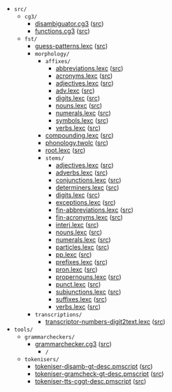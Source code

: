 * `src/`
    * `cg3/`
        * [disambiguator.cg3](src-cg3-disambiguator.cg3.html) ([src](https://github.com/giellalt/lang-fin/blob/main/src/cg3/disambiguator.cg3))
        * [functions.cg3](src-cg3-functions.cg3.html) ([src](https://github.com/giellalt/lang-fin/blob/main/src/cg3/functions.cg3))
    * `fst/`
        * [guess-patterns.lexc](src-fst-guess-patterns.lexc.html) ([src](https://github.com/giellalt/lang-fin/blob/main/src/fst/guess-patterns.lexc))
        * `morphology/`
            * `affixes/`
                * [abbreviations.lexc](src-fst-morphology-affixes-abbreviations.lexc.html) ([src](https://github.com/giellalt/lang-fin/blob/main/src/fst/morphology/affixes/abbreviations.lexc))
                * [acronyms.lexc](src-fst-morphology-affixes-acronyms.lexc.html) ([src](https://github.com/giellalt/lang-fin/blob/main/src/fst/morphology/affixes/acronyms.lexc))
                * [adjectives.lexc](src-fst-morphology-affixes-adjectives.lexc.html) ([src](https://github.com/giellalt/lang-fin/blob/main/src/fst/morphology/affixes/adjectives.lexc))
                * [adv.lexc](src-fst-morphology-affixes-adv.lexc.html) ([src](https://github.com/giellalt/lang-fin/blob/main/src/fst/morphology/affixes/adv.lexc))
                * [digits.lexc](src-fst-morphology-affixes-digits.lexc.html) ([src](https://github.com/giellalt/lang-fin/blob/main/src/fst/morphology/affixes/digits.lexc))
                * [nouns.lexc](src-fst-morphology-affixes-nouns.lexc.html) ([src](https://github.com/giellalt/lang-fin/blob/main/src/fst/morphology/affixes/nouns.lexc))
                * [numerals.lexc](src-fst-morphology-affixes-numerals.lexc.html) ([src](https://github.com/giellalt/lang-fin/blob/main/src/fst/morphology/affixes/numerals.lexc))
                * [symbols.lexc](src-fst-morphology-affixes-symbols.lexc.html) ([src](https://github.com/giellalt/lang-fin/blob/main/src/fst/morphology/affixes/symbols.lexc))
                * [verbs.lexc](src-fst-morphology-affixes-verbs.lexc.html) ([src](https://github.com/giellalt/lang-fin/blob/main/src/fst/morphology/affixes/verbs.lexc))
            * [compounding.lexc](src-fst-morphology-compounding.lexc.html) ([src](https://github.com/giellalt/lang-fin/blob/main/src/fst/morphology/compounding.lexc))
            * [phonology.twolc](src-fst-morphology-phonology.twolc.html) ([src](https://github.com/giellalt/lang-fin/blob/main/src/fst/morphology/phonology.twolc))
            * [root.lexc](src-fst-morphology-root.lexc.html) ([src](https://github.com/giellalt/lang-fin/blob/main/src/fst/morphology/root.lexc))
            * `stems/`
                * [adjectives.lexc](src-fst-morphology-stems-adjectives.lexc.html) ([src](https://github.com/giellalt/lang-fin/blob/main/src/fst/morphology/stems/adjectives.lexc))
                * [adverbs.lexc](src-fst-morphology-stems-adverbs.lexc.html) ([src](https://github.com/giellalt/lang-fin/blob/main/src/fst/morphology/stems/adverbs.lexc))
                * [conjunctions.lexc](src-fst-morphology-stems-conjunctions.lexc.html) ([src](https://github.com/giellalt/lang-fin/blob/main/src/fst/morphology/stems/conjunctions.lexc))
                * [determiners.lexc](src-fst-morphology-stems-determiners.lexc.html) ([src](https://github.com/giellalt/lang-fin/blob/main/src/fst/morphology/stems/determiners.lexc))
                * [digits.lexc](src-fst-morphology-stems-digits.lexc.html) ([src](https://github.com/giellalt/lang-fin/blob/main/src/fst/morphology/stems/digits.lexc))
                * [exceptions.lexc](src-fst-morphology-stems-exceptions.lexc.html) ([src](https://github.com/giellalt/lang-fin/blob/main/src/fst/morphology/stems/exceptions.lexc))
                * [fin-abbreviations.lexc](src-fst-morphology-stems-fin-abbreviations.lexc.html) ([src](https://github.com/giellalt/lang-fin/blob/main/src/fst/morphology/stems/fin-abbreviations.lexc))
                * [fin-acronyms.lexc](src-fst-morphology-stems-fin-acronyms.lexc.html) ([src](https://github.com/giellalt/lang-fin/blob/main/src/fst/morphology/stems/fin-acronyms.lexc))
                * [interj.lexc](src-fst-morphology-stems-interj.lexc.html) ([src](https://github.com/giellalt/lang-fin/blob/main/src/fst/morphology/stems/interj.lexc))
                * [nouns.lexc](src-fst-morphology-stems-nouns.lexc.html) ([src](https://github.com/giellalt/lang-fin/blob/main/src/fst/morphology/stems/nouns.lexc))
                * [numerals.lexc](src-fst-morphology-stems-numerals.lexc.html) ([src](https://github.com/giellalt/lang-fin/blob/main/src/fst/morphology/stems/numerals.lexc))
                * [particles.lexc](src-fst-morphology-stems-particles.lexc.html) ([src](https://github.com/giellalt/lang-fin/blob/main/src/fst/morphology/stems/particles.lexc))
                * [pp.lexc](src-fst-morphology-stems-pp.lexc.html) ([src](https://github.com/giellalt/lang-fin/blob/main/src/fst/morphology/stems/pp.lexc))
                * [prefixes.lexc](src-fst-morphology-stems-prefixes.lexc.html) ([src](https://github.com/giellalt/lang-fin/blob/main/src/fst/morphology/stems/prefixes.lexc))
                * [pron.lexc](src-fst-morphology-stems-pron.lexc.html) ([src](https://github.com/giellalt/lang-fin/blob/main/src/fst/morphology/stems/pron.lexc))
                * [propernouns.lexc](src-fst-morphology-stems-propernouns.lexc.html) ([src](https://github.com/giellalt/lang-fin/blob/main/src/fst/morphology/stems/propernouns.lexc))
                * [punct.lexc](src-fst-morphology-stems-punct.lexc.html) ([src](https://github.com/giellalt/lang-fin/blob/main/src/fst/morphology/stems/punct.lexc))
                * [subjunctions.lexc](src-fst-morphology-stems-subjunctions.lexc.html) ([src](https://github.com/giellalt/lang-fin/blob/main/src/fst/morphology/stems/subjunctions.lexc))
                * [suffixes.lexc](src-fst-morphology-stems-suffixes.lexc.html) ([src](https://github.com/giellalt/lang-fin/blob/main/src/fst/morphology/stems/suffixes.lexc))
                * [verbs.lexc](src-fst-morphology-stems-verbs.lexc.html) ([src](https://github.com/giellalt/lang-fin/blob/main/src/fst/morphology/stems/verbs.lexc))
        * `transcriptions/`
            * [transcriptor-numbers-digit2text.lexc](src-fst-transcriptions-transcriptor-numbers-digit2text.lexc.html) ([src](https://github.com/giellalt/lang-fin/blob/main/src/fst/transcriptions/transcriptor-numbers-digit2text.lexc))
* `tools/`
    * `grammarcheckers/`
        * [grammarchecker.cg3](tools-grammarcheckers-grammarchecker.cg3.html) ([src](https://github.com/giellalt/lang-fin/blob/main/tools/grammarcheckers/grammarchecker.cg3))
            * `/`
    * `tokenisers/`
        * [tokeniser-disamb-gt-desc.pmscript](tools-tokenisers-tokeniser-disamb-gt-desc.pmscript.html) ([src](https://github.com/giellalt/lang-fin/blob/main/tools/tokenisers/tokeniser-disamb-gt-desc.pmscript))
        * [tokeniser-gramcheck-gt-desc.pmscript](tools-tokenisers-tokeniser-gramcheck-gt-desc.pmscript.html) ([src](https://github.com/giellalt/lang-fin/blob/main/tools/tokenisers/tokeniser-gramcheck-gt-desc.pmscript))
        * [tokeniser-tts-cggt-desc.pmscript](tools-tokenisers-tokeniser-tts-cggt-desc.pmscript.html) ([src](https://github.com/giellalt/lang-fin/blob/main/tools/tokenisers/tokeniser-tts-cggt-desc.pmscript))
